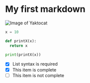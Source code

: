 # My first markdown

![Image of Yaktocat](https://octodex.github.com/images/yaktocat.png)


``` python 
x = 10

def printX(x):
  return x

print(printX(x))
```

- [x] List syntax is required
- [x] This item is complete
- [ ] This item is not complete
